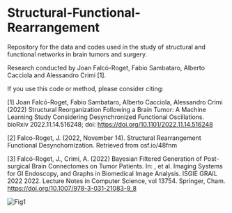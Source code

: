 # Structural-Functional-Rearrangement
Repository for the data and codes used in the study of structural and functional networks in brain tumors and surgery. 

Research conducted by Joan Falcó-Roget, Fabio Sambataro, Alberto Cacciola and Alessandro Crimi [1]. 

If you use this code or method, please consider citing:

[1] Joan Falcó-Roget, Fabio Sambataro, Alberto Cacciola, Alessandro Crimi (2022) Structural Reorganization Following a Brain Tumor: A Machine Learning Study Considering Desynchronized Functional Oscillations. bioRxiv 2022.11.14.516248; doi: https://doi.org/10.1101/2022.11.14.516248

[2] Falco-Roget, J. (2022, November 14). Structural Rearrangement Functional Desynchornization. Retrieved from osf.io/48fnm

[3] Falcó-Roget, J., Crimi, A. (2022) Bayesian Filtered Generation of Post-surgical Brain Connectomes on Tumor Patients. In: , et al. Imaging Systems for GI Endoscopy, and Graphs in Biomedical Image Analysis. ISGIE GRAIL 2022 2022. Lecture Notes in Computer Science, vol 13754. Springer, Cham. https://doi.org/10.1007/978-3-031-21083-9_8
 

![Fig1](https://user-images.githubusercontent.com/95430406/201625754-ae8963a1-e0c3-4122-8bcc-4ef94e4cc0b2.jpg)
